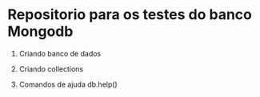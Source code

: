# Repositorio para os testes do banco Mongodb 

1. Criando banco de dados
    

2. Criando collections   

3. Comandos de ajuda
    db.help()